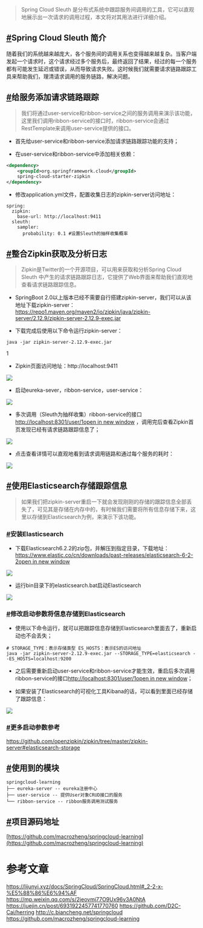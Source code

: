 > Spring Cloud Sleuth 是分布式系统中跟踪服务间调用的工具，它可以直观地展示出一次请求的调用过程，本文将对其用法进行详细介绍。

## [#](https://www.macrozheng.com/cloud/sleuth.html#spring-cloud-sleuth-%E7%AE%80%E4%BB%8B)Spring Cloud Sleuth 简介

随着我们的系统越来越庞大，各个服务间的调用关系也变得越来越复杂。当客户端发起一个请求时，这个请求经过多个服务后，最终返回了结果，经过的每一个服务都有可能发生延迟或错误，从而导致请求失败。这时候我们就需要请求链路跟踪工具来帮助我们，理清请求调用的服务链路，解决问题。

## [#](https://www.macrozheng.com/cloud/sleuth.html#%E7%BB%99%E6%9C%8D%E5%8A%A1%E6%B7%BB%E5%8A%A0%E8%AF%B7%E6%B1%82%E9%93%BE%E8%B7%AF%E8%B7%9F%E8%B8%AA)给服务添加请求链路跟踪

> 我们将通过user-service和ribbon-service之间的服务调用来演示该功能，这里我们调用ribbon-service的接口时，ribbon-service会通过RestTemplate来调用user-service提供的接口。

*   首先给user-service和ribbon-service添加请求链路跟踪功能的支持；

*   在user-service和ribbon-service中添加相关依赖：



```xml
<dependency>
    <groupId>org.springframework.cloud</groupId>
    spring-cloud-starter-zipkin
</dependency>

```




*   修改application.yml文件，配置收集日志的zipkin-server访问地址：



```
spring:
  zipkin:
    base-url: http://localhost:9411
  sleuth:
    sampler:
      probability: 0.1 #设置Sleuth的抽样收集概率

```



## [#](https://www.macrozheng.com/cloud/sleuth.html#%E6%95%B4%E5%90%88zipkin%E8%8E%B7%E5%8F%96%E5%8F%8A%E5%88%86%E6%9E%90%E6%97%A5%E5%BF%97)整合Zipkin获取及分析日志

> Zipkin是Twitter的一个开源项目，可以用来获取和分析Spring Cloud Sleuth 中产生的请求链路跟踪日志，它提供了Web界面来帮助我们直观地查看请求链路跟踪信息。

*   SpringBoot 2.0以上版本已经不需要自行搭建zipkin-server，我们可以从该地址下载zipkin-server：https://repo1.maven.org/maven2/io/zipkin/java/zipkin-server/2.12.9/zipkin-server-2.12.9-exec.jar

*   下载完成后使用以下命令运行zipkin-server：



```
java -jar zipkin-server-2.12.9-exec.jar

```

1




*   Zipkin页面访问地址：http://localhost:9411

![](https://java-tutorial.oss-cn-shanghai.aliyuncs.com/springcloud_sleuth_01.625f37c3.png)

*   启动eureka-sever，ribbon-service，user-service：

![](https://java-tutorial.oss-cn-shanghai.aliyuncs.com/springcloud_sleuth_02.baf7b77c.png)

*   多次调用（Sleuth为抽样收集）ribbon-service的接口[http://localhost:8301/user/1open in new window](http://localhost:8301/user/1) ，调用完后查看Zipkin首页发现已经有请求链路跟踪信息了；

![](https://java-tutorial.oss-cn-shanghai.aliyuncs.com/springcloud_sleuth_03.a71d1cf1.png)

*   点击查看详情可以直观地看到请求调用链路和通过每个服务的耗时：

![](https://java-tutorial.oss-cn-shanghai.aliyuncs.com/springcloud_sleuth_04.d13e3d99.png)

## [#](https://www.macrozheng.com/cloud/sleuth.html#%E4%BD%BF%E7%94%A8elasticsearch%E5%AD%98%E5%82%A8%E8%B7%9F%E8%B8%AA%E4%BF%A1%E6%81%AF)使用Elasticsearch存储跟踪信息

> 如果我们把zipkin-server重启一下就会发现刚刚的存储的跟踪信息全部丢失了，可见其是存储在内存中的，有时候我们需要将所有信息存储下来，这里以存储到Elasticsearch为例，来演示下该功能。

### [#](https://www.macrozheng.com/cloud/sleuth.html#%E5%AE%89%E8%A3%85elasticsearch)安装Elasticsearch

*   下载Elasticsearch6.2.2的zip包，并解压到指定目录，下载地址：[https://www.elastic.co/cn/downloads/past-releases/elasticsearch-6-2-2open in new window](https://www.elastic.co/cn/downloads/past-releases/elasticsearch-6-2-2)

![](https://java-tutorial.oss-cn-shanghai.aliyuncs.com/arch_screen_25.48daf958.png)

*   运行bin目录下的elasticsearch.bat启动Elasticsearch

![](https://java-tutorial.oss-cn-shanghai.aliyuncs.com/arch_screen_27.ba3cb8e0.png)

### [#](https://www.macrozheng.com/cloud/sleuth.html#%E4%BF%AE%E6%94%B9%E5%90%AF%E5%8A%A8%E5%8F%82%E6%95%B0%E5%B0%86%E4%BF%A1%E6%81%AF%E5%AD%98%E5%82%A8%E5%88%B0elasticsearch)修改启动参数将信息存储到Elasticsearch

*   使用以下命令运行，就可以把跟踪信息存储到Elasticsearch里面去了，重新启动也不会丢失；



```
# STORAGE_TYPE：表示存储类型 ES_HOSTS：表示ES的访问地址
java -jar zipkin-server-2.12.9-exec.jar --STORAGE_TYPE=elasticsearch --ES_HOSTS=localhost:9200 

```


*   之后需要重新启动user-service和ribbon-service才能生效，重启后多次调用ribbon-service的接口[http://localhost:8301/user/1open in new window](http://localhost:8301/user/1)；

*   如果安装了Elasticsearch的可视化工具Kibana的话，可以看到里面已经存储了跟踪信息：

![](https://java-tutorial.oss-cn-shanghai.aliyuncs.com/springcloud_sleuth_05.9929ce6a.png)

### [#](https://www.macrozheng.com/cloud/sleuth.html#%E6%9B%B4%E5%A4%9A%E5%90%AF%E5%8A%A8%E5%8F%82%E6%95%B0%E5%8F%82%E8%80%83)更多启动参数参考

https://github.com/openzipkin/zipkin/tree/master/zipkin-server#elasticsearch-storage

## [#](https://www.macrozheng.com/cloud/sleuth.html#%E4%BD%BF%E7%94%A8%E5%88%B0%E7%9A%84%E6%A8%A1%E5%9D%97)使用到的模块



```
springcloud-learning
├── eureka-server -- eureka注册中心
├── user-service -- 提供User对象CRUD接口的服务
└── ribbon-service -- ribbon服务调用测试服务

```




## [#](https://www.macrozheng.com/cloud/sleuth.html#%E9%A1%B9%E7%9B%AE%E6%BA%90%E7%A0%81%E5%9C%B0%E5%9D%80)项目源码地址

[https://github.com/macrozheng/springcloud-learning](https://github.com/macrozheng/springcloud-learning)

# 参考文章
https://lijunyi.xyz/docs/SpringCloud/SpringCloud.html#_2-2-x-%E5%88%86%E6%94%AF
https://mp.weixin.qq.com/s/2jeovmj77O9Ux96v3A0NtA
https://juejin.cn/post/6931922457741770760
https://github.com/D2C-Cai/herring
http://c.biancheng.net/springcloud
https://github.com/macrozheng/springcloud-learning